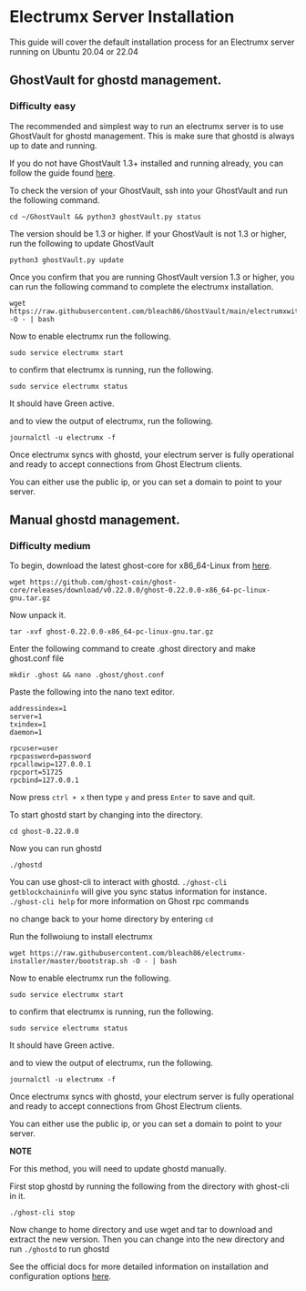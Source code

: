 # Electrumx Server Installation

This guide will cover the default installation process for an Electrumx server running on Ubuntu 20.04 or 22.04

## GhostVault for ghostd management.
### Difficulty easy

The recommended and simplest way to run an electrumx server is to use GhostVault for ghostd management. This is make sure that ghostd is always up to date and running.

If you do not have GhostVault 1.3+ installed and running already, you can follow the guide found [here](https://github.com/ghost-coin/GhostVault#readme).

To check the version of your GhostVault, ssh into your GhostVault and run the following command.

```
cd ~/GhostVault && python3 ghostVault.py status
```

The version should be 1.3 or higher.
If your GhostVault is not 1.3 or higher, run the following to update GhostVault

```
python3 ghostVault.py update
```

Once you confirm that you are running GhostVault version 1.3 or higher, you can run the following command to complete the electrumx installation.

```
wget https://raw.githubusercontent.com/bleach86/GhostVault/main/electrumxwithghsotvaultinstall.sh -O - | bash
```

Now to enable electrumx run the following.

```
sudo service electrumx start
```

to confirm that electrumx is running, run the following.

```
sudo service electrumx status
```

It should have Green active.

and to view the output of electrumx, run the following.

```
journalctl -u electrumx -f
```

Once electrumx syncs with ghostd, your electrum server is fully operational and ready to accept connections from Ghost Electrum clients.

You can either use the public ip, or you can set a domain to point to your server.


## Manual ghostd management.
### Difficulty medium

To begin, download the latest ghost-core for x86_64-Linux from [here](https://github.com/ghost-coin/ghost-core/releases/latest).


```
wget https://github.com/ghost-coin/ghost-core/releases/download/v0.22.0.0/ghost-0.22.0.0-x86_64-pc-linux-gnu.tar.gz
```

Now unpack it.

```
tar -xvf ghost-0.22.0.0-x86_64-pc-linux-gnu.tar.gz
```

Enter the following command to create .ghost directory and make ghost.conf file

```
mkdir .ghost && nano .ghost/ghost.conf
```

Paste the following into the nano text editor.

```
addressindex=1
server=1
txindex=1
daemon=1

rpcuser=user
rpcpassword=password
rpcallowip=127.0.0.1
rpcport=51725
rpcbind=127.0.0.1
```

Now press `ctrl + x` then type `y` and press `Enter` to save and quit.

To start ghostd start by changing into the directory.

```
cd ghost-0.22.0.0
```

Now you can run ghostd

```
./ghostd
```

You can use ghost-cli to interact with ghostd. `./ghost-cli getblockchaininfo` will give you sync status information for instance. 
`./ghost-cli help` for more information on Ghost rpc commands

no change back to your home directory by entering `cd`

Run the follwoiung to install electrumx


```
wget https://raw.githubusercontent.com/bleach86/electrumx-installer/master/bootstrap.sh -O - | bash
```

Now to enable electrumx run the following.

```
sudo service electrumx start
```

to confirm that electrumx is running, run the following.

```
sudo service electrumx status
```

It should have Green active.

and to view the output of electrumx, run the following.

```
journalctl -u electrumx -f
```

Once electrumx syncs with ghostd, your electrum server is fully operational and ready to accept connections from Ghost Electrum clients.

You can either use the public ip, or you can set a domain to point to your server.

**NOTE**

For this method, you will need to update ghostd manually.

First stop ghostd by running the following from the directory with ghost-cli in it.

```
./ghost-cli stop
```

Now change to home directory and use wget and tar to download and extract the new version. Then you can change into the new directory and run `./ghostd` to run ghostd

See the official docs for more detailed information on installation and configuration options [here](https://electrumx-spesmilo.readthedocs.io/en/latest/).